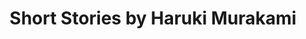 ---
title: Short Stories by Haruki Murakami
categories: [Short Story,Fiction Literature]
tags: [Short Story,Murakami,Japan,⭐⭐⭐⭐⭐⭐☆☆☆☆ 6/10]
---